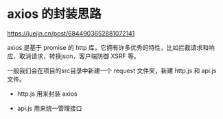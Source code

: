 # axios 的封装思路

https://juejin.cn/post/6844903652881072141

axios 是基于 promise 的 http 库，它拥有许多优秀的特性，比如拦截请求和响应，取消请求，转换json，客户端防御 XSRF 等。

一般我们会在项目的src目录中新建一个 request 文件夹，新建 http.js 和 api.js 文件。

* http.js 用来封装 axios

* api.js 用来统一管理接口
